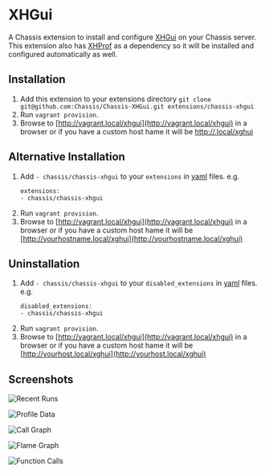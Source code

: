 # XHGui
A Chassis extension to install and configure [XHGui](https://github.com/perftools/xhgui) on your Chassis server. This extension also has [XHProf](https://github.com/Chassis/XHProf) as a dependency so it will be installed and configured automatically as well.

## Installation
1. Add this extension to your extensions directory `git clone git@github.com:Chassis/Chassis-XHGui.git extensions/chassis-xhgui`
2. Run `vagrant provision`.
3. Browse to [http://vagrant.local/xhgui](http://vagrant.local/xhgui) in a browser or if you have a custom host hame it will be [http://<yourhost>.local/xghui](http://<yourhost>.local/xghui)


## Alternative Installation
1. Add `- chassis/chassis-xhgui` to your `extensions` in [yaml](http://docs.chassis.io/en/latest/config/) files. e.g.
	```
	extensions:
	- chassis/chassis-xhgui
	```
2. Run `vagrant provision`.
3. Browse to [http://vagrant.local/xhgui](http://vagrant.local/xhgui) in a browser or if you have a custom host hame it will be [http://yourhostname.local/xghui](http://yourhostname.local/xghui)

## Uninstallation
1. Add `- chassis/chassis-xhgui` to your `disabled_extensions` in [yaml](http://docs.chassis.io/en/latest/config/) files. e.g.
	```
	disabled_extensions:
	- chassis/chassis-xhgui
	```
2. Run `vagrant provision`.
3. Browse to [http://vagrant.local/xhgui](http://vagrant.local/xhgui) in a browser or if you have a custom host hame it will be [http://yourhost.local/xghui](http://yourhost.local/xghui)

## Screenshots

![Recent Runs](https://bronsons-captured.s3.amazonaws.com/Xhgui_-_Run_list_2018-08-03_16-04-54.png "Recent Runs")

![Profile Data](https://bronsons-captured.s3.amazonaws.com/Xhgui_-_Profile_-_cat1_2018-08-03_16-05-32.png "Profile Data")

![Call Graph](https://bronsons-captured.s3.amazonaws.com/Xhgui_-_Callgraph_-_cat1_-_Aug_3rd_060412_2018-08-03_16-06-06.png "Call Graph")

![Flame Graph](https://bronsons-captured.s3.amazonaws.com/Xhgui_-_Flamegraph_-_cat1_-_Aug_3rd_060412_2018-08-03_16-06-42.png "Flame Graph")

![Function Calls](https://bronsons-captured.s3.amazonaws.com/Xhgui_-_Profile_-_cat1_2018-08-03_16-08-27.png "Function Calls")
